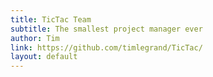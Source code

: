 ```yaml
---
title: TicTac Team
subtitle: The smallest project manager ever
author: Tim
link: https://github.com/timlegrand/TicTac/
layout: default
---
```

